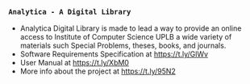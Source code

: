 ### `Analytica - A Digital Library`

- Analytica Digital Library is made to lead a way to provide an online access to Institute of Computer Science UPLB a wide variety of materials such Special Problems, theses, books, and journals. 
- Software Requirements Specification at https://t.ly/GlWv
- User Manual at https://t.ly/XbM0
- More info about the project at https://t.ly/95N2
